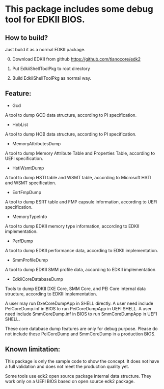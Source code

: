 # This package includes some debug tool for EDKII BIOS.

## How to build?
Just build it as a normal EDKII package.

  0) Download EDKII from github https://github.com/tianocore/edk2

  1) Put EdkiiShellToolPkg to root directory

  2) Build EdkiiShellToolPkg as normal way.

## Feature:
- Gcd

A tool to dump GCD data structure, according to PI specification. 

- HobList

A tool to dump HOB data structure, according to PI specification. 

- MemoryAttributesDump

A tool to dump Memory Attribute Table and Properties Table, according to UEFI specification. 

- HstiWsmtDump

A tool to dump HSTI table and WSMT table, according to Microsoft HSTI and WSMT specification. 

- EsrtFmpDump

A tool to dump ESRT table and FMP capsule information, according to UEFI specification. 

- MemoryTypeInfo

A tool to dump EDKII memory type information, according to EDKII implementation. 

- PerfDump

A tool to dump EDKII performance data, according to EDKII implementation. 

- SmmProfileDump

A tool to dump EDKII SMM profile data, according to EDKII implementation. 

- EdkiiCoreDatabaseDump

Tools to dump EDKII DXE Core, SMM Core, and PEI Core internal data structure, according to EDKII implementation.

A user may run DxeCoreDumpApp in SHELL directly.
A user need include PeiCoreDump.inf in BIOS to run PeiCoreDumpApp in UEFI SHELL.
A user need include SmmCoreDump.inf in BIOS to run SmmCoreDumpApp in UEFI SHELL.

These core database dump features are only for debug purpose. Please do not include these PeiCoreDump and SmmCoreDump in a production BIOS.

## Known limitation:
This package is only the sample code to show the concept.
It does not have a full validation and does not meet the production quality yet.

Some tools use edk2 open source package internal data structure. They work only on a UEFI BIOS based on open source edk2 package. 
